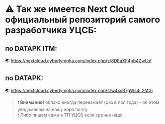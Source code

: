 # ⚠️ Так же имеется Next Cloud официальный репозиторий самого разработчика УЦСБ:

## по DATAPK ITM:
🌏 https://nextcloud.cyberlympha.com/index.php/s/8DEaXF4pb4ZwLbf

## по DATAPK:
🌏 https://nextcloud.cyberlympha.com/index.php/s/w4xsB7gWs4L2MGi

> ❗ **Внимание!** облако иногда переезжает (раз в пол года) - об этом уведомляем на нашу корп почту <br>
> ❗ Либо пишем сами в ТП УЦСБ если срочно надо






